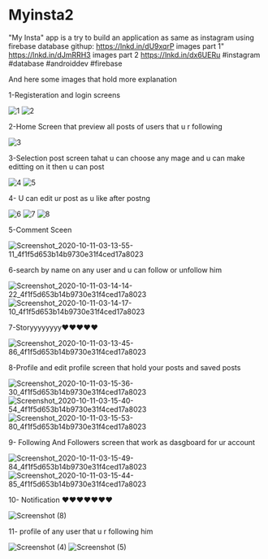 # Myinsta2

"My Insta" app is a try to build an application as same as instagram using firebase database
githup: https://lnkd.in/dU9xqrP
images part 1" https://lnkd.in/dJmRRH3
images part 2 https://lnkd.in/dx6UERu
#instagram #database #androiddev #firebase

And here some images that hold more explanation

1-Registeration and login screens

![1](https://user-images.githubusercontent.com/44526915/116243701-82088a80-a767-11eb-8de3-716c1e97bba8.jpg)
![2](https://user-images.githubusercontent.com/44526915/116243703-82a12100-a767-11eb-8c20-a338cdeabc8b.jpg)

2-Home Screen that preview all posts of users that u r following

![3](https://user-images.githubusercontent.com/44526915/116243800-9cdaff00-a767-11eb-99b6-8e12f8dae0dd.jpg)
 
3-Selection post screen tahat u can choose any mage and u can make editting on  it then u can post 

![4](https://user-images.githubusercontent.com/44526915/116244027-d01d8e00-a767-11eb-8994-734a084bc6be.jpg)
![5](https://user-images.githubusercontent.com/44526915/116244056-d7449c00-a767-11eb-866a-ea9ba1a7313d.jpg)

4- U can edit ur post as u like after postng

![6](https://user-images.githubusercontent.com/44526915/116244374-2985bd00-a768-11eb-8132-b30be195212c.jpg)
![7](https://user-images.githubusercontent.com/44526915/116244378-2a1e5380-a768-11eb-87ad-14d8817e043c.jpg)
![8](https://user-images.githubusercontent.com/44526915/116244380-2a1e5380-a768-11eb-9a68-6b91bff37d05.jpg)

5-Comment Sceen 

![Screenshot_2020-10-11-03-13-55-11_4f1f5d653b14b9730e31f4ced17a8023](https://user-images.githubusercontent.com/44526915/116244795-8e411780-a768-11eb-822a-35965f44a355.jpg)

6-search by name on any user and u can follow or unfollow him

![Screenshot_2020-10-11-03-14-14-22_4f1f5d653b14b9730e31f4ced17a8023](https://user-images.githubusercontent.com/44526915/116245584-68684280-a769-11eb-9c09-3000c59ebb83.jpg)
 ![Screenshot_2020-10-11-03-14-17-10_4f1f5d653b14b9730e31f4ced17a8023](https://user-images.githubusercontent.com/44526915/116245783-977eb400-a769-11eb-8af8-620b7580152f.jpg)

 
 7-Storyyyyyyyy❤❤❤❤❤
 
 ![Screenshot_2020-10-11-03-13-45-86_4f1f5d653b14b9730e31f4ced17a8023](https://user-images.githubusercontent.com/44526915/116245951-cd239d00-a769-11eb-8d2e-98de7a5b298c.jpg)

8-Profile and edit profile screen that hold your posts and saved posts

![Screenshot_2020-10-11-03-15-36-30_4f1f5d653b14b9730e31f4ced17a8023](https://user-images.githubusercontent.com/44526915/116246055-e6c4e480-a769-11eb-90c7-f577881ce903.jpg)
![Screenshot_2020-10-11-03-15-40-54_4f1f5d653b14b9730e31f4ced17a8023](https://user-images.githubusercontent.com/44526915/116246061-e7f61180-a769-11eb-9b22-d8fdac9759fd.jpg)
![Screenshot_2020-10-11-03-15-53-80_4f1f5d653b14b9730e31f4ced17a8023](https://user-images.githubusercontent.com/44526915/116246482-52a74d00-a76a-11eb-9761-cf94962434b3.jpg)

9- Following And Followers screen that work as dasgboard for ur account

![Screenshot_2020-10-11-03-15-49-84_4f1f5d653b14b9730e31f4ced17a8023](https://user-images.githubusercontent.com/44526915/116246324-2c81ad00-a76a-11eb-87fa-89bb45d2c52b.jpg)
![Screenshot_2020-10-11-03-15-44-85_4f1f5d653b14b9730e31f4ced17a8023](https://user-images.githubusercontent.com/44526915/116246325-2d1a4380-a76a-11eb-9a78-bc6ff15fb950.jpg)

10- Notification ❤❤❤❤❤❤❤

![Screenshot (8)](https://user-images.githubusercontent.com/44526915/116246951-b5004d80-a76a-11eb-9bd5-d0531894eaa5.png)
 
11- profile of any user that u r following him


![Screenshot (4)](https://user-images.githubusercontent.com/44526915/116247579-48d21980-a76b-11eb-9a3b-6e504c9879c5.png)
![Screenshot (5)](https://user-images.githubusercontent.com/44526915/116247666-61423400-a76b-11eb-9fcf-0a5985c4391b.png)



